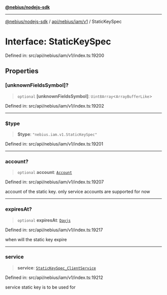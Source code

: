 [**@nebius/nodejs-sdk**](../../../../../README.md)

---

[@nebius/nodejs-sdk](../../../../../README.md) / [api/nebius/iam/v1](../README.md) / StaticKeySpec

# Interface: StaticKeySpec

Defined in: src/api/nebius/iam/v1/index.ts:19200

## Properties

### \[unknownFieldsSymbol\]?

> `optional` **\[unknownFieldsSymbol\]**: `Uint8Array`\<`ArrayBufferLike`\>

Defined in: src/api/nebius/iam/v1/index.ts:19202

---

### $type

> **$type**: `"nebius.iam.v1.StaticKeySpec"`

Defined in: src/api/nebius/iam/v1/index.ts:19201

---

### account?

> `optional` **account**: [`Account`](Account.md)

Defined in: src/api/nebius/iam/v1/index.ts:19207

account of the static key. only service accounts are supported for now

---

### expiresAt?

> `optional` **expiresAt**: [`Dayjs`](../../../../../runtime/protos/core/dayjs/classes/Dayjs.md)

Defined in: src/api/nebius/iam/v1/index.ts:19217

when will the static key expire

---

### service

> **service**: [`StaticKeySpec_ClientService`](../type-aliases/StaticKeySpec_ClientService.md)

Defined in: src/api/nebius/iam/v1/index.ts:19212

service static key is to be used for
